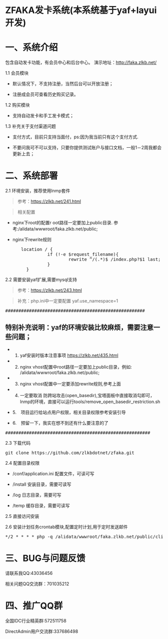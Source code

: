 # ZFAKA发卡系统(本系统基于yaf+layui开发)

# 一、系统介绍
包含自动发卡功能，有会员中心和后台中心。
演示地址：http://faka.zlkb.net/

1.1 会员模块
* 默认情况下，不支持注册，当然后台可以开放注册；

* 注册成会员可查看历史购买记录。
	
1.2 购买模块
* 支持自动发卡和手工发卡模式；

	
1.3 补充关于支付渠道问题
* 支付方式，目前只支持当面付，ps:因为我当前只有这个支付方式.

* 不要问我可不可以支持，只要你提供测试账户与接口文档，一般1－2周我都会更新上去；


# 二、系统部署

2.1 环境安装，推荐使用lnmp套件

>参考：https://zlkb.net/241.html

>相关配置
* nginx下root的配置r oot路径一定要加上public目录. 参考:/alidata/wwwroot/faka.zlkb.net/public;

* nginx下rewrite规则
<pre>      location / {
                if (!-e $request_filename){
                        rewrite ^/(.*)$ /index.php?$1 last;
                }
        }
</pre> 



2.2 需要安装yaf扩展,需要mysql支持
>参考：https://zlkb.net/243.html

>补充：php.ini中一定要配置 yaf.use_namespace=1


<pre>#####################################################</pre> 

## 特别补充说明：yaf的环境安装比较麻烦，需要注意一些问题；

* 1. yaf安装时版本注意事项 https://zlkb.net/435.html

* 2. nginx vhost配置中root路径一定要加上public目录，例如:  /alidata/wwwroot/faka.zlkb.net/public;

* 3. nginx vhost配置中一定要添加rewrite规则,参考上面

* 4. 一定要取消 防跨站攻击(open_basedir),宝塔面板中直接取消勾即可，lnmp的环境，直接可以运行tools/remove_open_basedir_restriction.sh

* 5.　项目运行给站点用户权限，相关目录权限参考安装引导

* 6.　预留一下，我实在想不到还有什么要注意的了

<pre>#######################################################</pre> 



2.3 下载代码
<pre>
git clone https://github.com/zlkbdotnet/zfaka.git
</pre> 

2.4 配置目录权限

* /conf/application.ini 配置文件，可读可写

* /install  安装目录，需要可读写

* /log      日志目录，需要可写

* /temp     缓存目录，需要可读写

2.5 直接访问安装

2.6 安装计划任务crontab模块,配置定时计划,用于定时发送邮件
<pre>
*/2 * * * * php -q /alidata/wwwroot/faka.zlkb.net/public/cli.php request_uri="/crontab/sendemail/index"
</pre> 	
	
# 三、BUG与问题反馈
   请联系我QQ:43036456
   
   相关问题QQ交流群：701035212
   
# 四、推广QQ群
   全国IDC行业精英群:572511758
   
   DirectAdmin用户交流群:337686498
   
